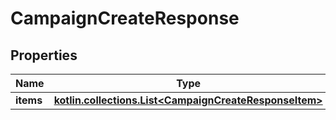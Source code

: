 
# CampaignCreateResponse

## Properties
| Name | Type | Description | Notes |
| ------------ | ------------- | ------------- | ------------- |
| **items** | [**kotlin.collections.List&lt;CampaignCreateResponseItem&gt;**](CampaignCreateResponseItem.md) |  |  [optional] |



